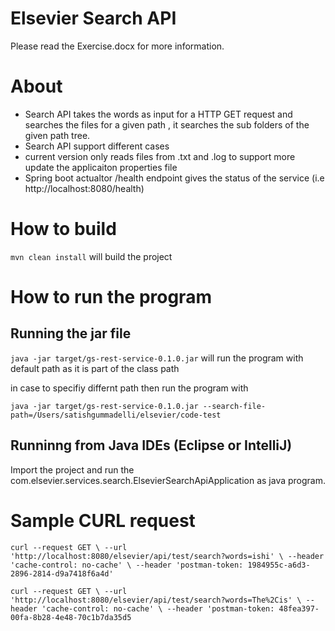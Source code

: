 # Elsevier Search API
Please read the Exercise.docx for more information.

# About
- Search API takes the words as input for a HTTP GET request and searches the files for a given path , it searches the sub folders of the given path tree.
- Search API support different cases
- current version only reads files from .txt and .log to support more update the applicaiton properties file
- Spring boot actualtor /health endpoint gives the status of the service (i.e http://localhost:8080/health)

# How to build
``mvn clean install``
will build the project 

# How to run the program
## Running the jar file
``java -jar target/gs-rest-service-0.1.0.jar``
will run the program with default path as it is part of the class path

in case to specifiy differnt path then run the program with

``java -jar target/gs-rest-service-0.1.0.jar --search-file-path=/Users/satishgummadelli/elsevier/code-test``

## Runninng from Java IDEs (Eclipse or IntelliJ)
Import the project and run the com.elsevier.services.search.ElsevierSearchApiApplication as java program.


# Sample CURL request
``curl --request GET \
  --url 'http://localhost:8080/elsevier/api/test/search?words=ishi' \
  --header 'cache-control: no-cache' \
  --header 'postman-token: 1984955c-a6d3-2896-2814-d9a7418f6a4d'``
  
  
``curl --request GET \
  --url 'http://localhost:8080/elsevier/api/test/search?words=The%2Cis' \
  --header 'cache-control: no-cache' \
  --header 'postman-token: 48fea397-00fa-8b28-4e48-70c1b7da35d5``
